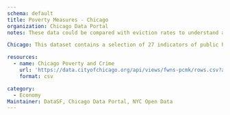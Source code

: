 ```yaml
---
schema: default
title: Poverty Measures - Chicago 
organization: Chicago Data Portal
notes: These data could be compared with eviction rates to understand a fuller picture of the economic conditions in major cities in each state representing in the eviction data above.

Chicago: This dataset contains a selection of 27 indicators of public health significance by Chicago community area, with the most updated information available. The indicators are rates, percents, or other measures related to natality, mortality, infectious disease, lead poisoning, and economic status. Data from Chicago Open Data Portal.

resources:
  - name: Chicago Poverty and Crime
    url: 'https://data.cityofchicago.org/api/views/fwns-pcmk/rows.csv?accessType=DOWNLOAD'
    format: csv

category:
  - Economy
Maintainer: DataSF, Chicago Data Portal, NYC Open Data
---
```

